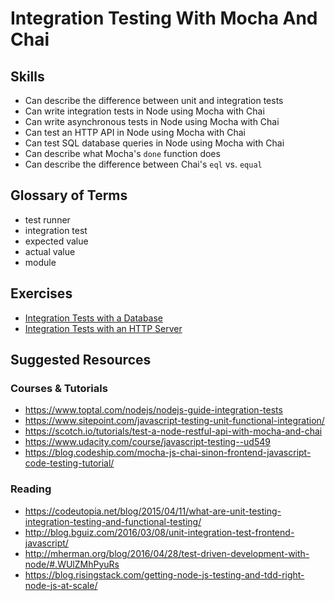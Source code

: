 # Integration Testing With Mocha And Chai

## Skills

- Can describe the difference between unit and integration tests
- Can write integration tests in Node using Mocha with Chai
- Can write asynchronous tests in Node using Mocha with Chai
- Can test an HTTP API in Node using Mocha with Chai
- Can test SQL database queries in Node using Mocha with Chai
- Can describe what Mocha's `done` function does
- Can describe the difference between Chai's `eql` vs. `equal`

## Glossary of Terms

- test runner
- integration test
- expected value
- actual value
- module

## Exercises

- [Integration Tests with a Database](./exercises/Testing-Database)
- [Integration Tests with an HTTP Server](./exercises/Testing-HTTP)

## Suggested Resources

### Courses & Tutorials
- https://www.toptal.com/nodejs/nodejs-guide-integration-tests
- https://www.sitepoint.com/javascript-testing-unit-functional-integration/
- https://scotch.io/tutorials/test-a-node-restful-api-with-mocha-and-chai
- https://www.udacity.com/course/javascript-testing--ud549
- https://blog.codeship.com/mocha-js-chai-sinon-frontend-javascript-code-testing-tutorial/

### Reading
- https://codeutopia.net/blog/2015/04/11/what-are-unit-testing-integration-testing-and-functional-testing/
- http://blog.bguiz.com/2016/03/08/unit-integration-test-frontend-javascript/
- http://mherman.org/blog/2016/04/28/test-driven-development-with-node/#.WUlZMhPyuRs
- https://blog.risingstack.com/getting-node-js-testing-and-tdd-right-node-js-at-scale/

